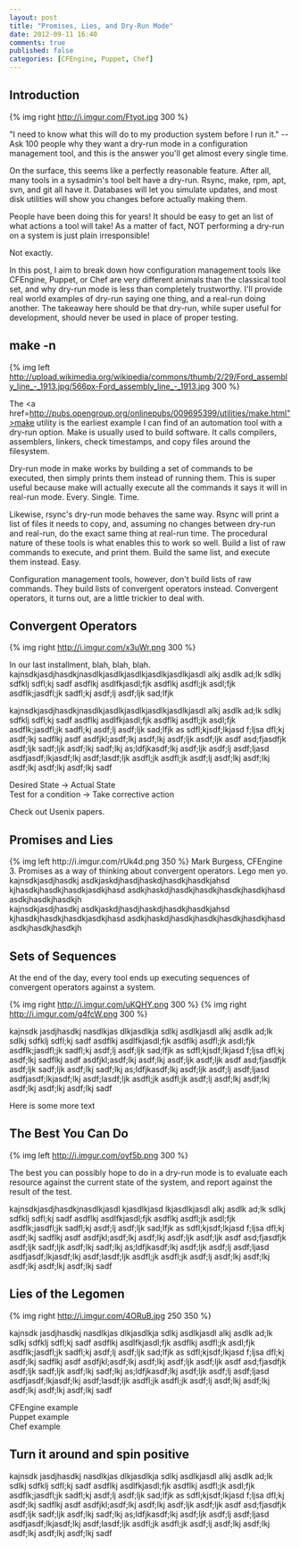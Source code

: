 ```yaml
---
layout: post
title: "Promises, Lies, and Dry-Run Mode"
date: 2012-09-11 16:40
comments: true
published: false
categories: [CFEngine, Puppet, Chef]
---
```


<h2>Introduction</h2>

{% img right http://i.imgur.com/Ftyot.jpg 300 %}

"I need to know what this will do to my production system before I run
it." -- Ask 100 people why they want a dry-run mode in a configuration
management tool, and this is the answer you'll get almost every single time.

On the surface, this seems like a perfectly reasonable feature. After
all, many tools in a sysadmin's tool belt have a dry-run. Rsync, 
make, rpm, apt, svn, and git all have it. Databases will let you
simulate updates, and most disk utilities will show you changes before actually making them.

People have been doing this for years! It should be easy to get an
list of what actions a tool will take! As a matter of fact, NOT performing a dry-run on a system is just plain irresponsible!

Not exactly. 

In this post, I aim to break down how  configuration management tools like CFEngine, Puppet, or Chef are very different
animals than the classical tool set, and why dry-run mode is less than
completely trustworthy. I'll provide real world examples of dry-run saying one thing, and a real-run doing another. 
The takeaway here should be that dry-run, while super useful for development, should never be used in place of proper testing.

<h2> make -n </h2>

{% img left http://upload.wikimedia.org/wikipedia/commons/thumb/2/29/Ford_assembly_line_-_1913.jpg/566px-Ford_assembly_line_-_1913.jpg 300 %}

The <a href=http://pubs.opengroup.org/onlinepubs/009695399/utilities/make.html">make</a>
utility is the earliest example I can find of an automation tool with
a dry-run option. Make is usually used to build software. It calls
compilers, assemblers, linkers, check timestamps, and copy files around the filesystem. 

Dry-run mode in make works by building a set of commands to be
executed, then simply prints them instead of running them. This is
super useful because make will actually execute all the commands it says
it will in real-run mode. Every. Single. Time. 

Likewise, rsync's dry-run mode behaves the same way. Rsync will print
a list of files it needs to copy, and, assuming no changes between
dry-run and real-run, do the exact same thing at real-run time. The procedural nature of these tools is what enables this to work so
well. Build a list of raw commands to execute, and print them. Build the same list, and execute them instead. Easy.

Configuration management tools, however, don't build lists of raw
commands. They build lists of convergent operators instead. Convergent
operators, it turns out, are a little trickier to deal with.

<h2> Convergent Operators </h2>

{% img right http://i.imgur.com/x3uWr.png 300 %}

In our last installment, blah, blah, blah. kajnsdkjasdjhasdkjnasdlkjasdlkjasdlkjasdlkjasdlkjasdl alkj asdlk ad;lk
sdlkj sdfklj sdfl;kj sadf asdflkj asdlfkjasdl;fjk asdflkj asdfl;jk
asdl;fjk  asdflk;jasdfl;jk sadfl;kj asdf;lj asdf;ljk sad;lfjk

kajnsdkjasdjhasdkjnasdlkjasdlkjasdlkjasdlkjasdlkjasdl alkj asdlk ad;lk
sdlkj sdfklj sdfl;kj sadf asdflkj asdlfkjasdl;fjk asdflkj asdfl;jk
asdl;fjk  asdflk;jasdfl;jk sadfl;kj asdf;lj asdf;ljk sad;lfjk as
sdfl;kjsdf;lkjasd f;ljsa dfl;kj asdf;lkj sadflkj asdf asdfjkl;asdf;lkj
asdf;lkj asdf;ljk asdf;ljk asdf asd;fjasdfjk asdf;ljk sadf;ljk
asdf;lkj sadf;lkj as;ldfjkasdf;lkj asdf;ljk asdf;lj asdf;ljasd
asdfjasdf;lkjasdf;lkj asdf;lasdf;ljk asdfl;jk asdfl;jk asdf;lj
asdf;lkj asdf;lkj asdf;lkj asdf;lkj asdf;lkj sadf


Desired State -> Actual State<br>
Test for a condition -> Take corrective action<br>

Check out Usenix papers.

<h2> Promises and Lies </h2>
{% img left http://i.imgur.com/rUk4d.png 350 %}
Mark Burgess, CFEngine 3.
Promises as a way of thinking about convergent operators.
Lego men yo.
kajnsdkjasdjhasdkj asdkjaskdjhasdjhaskdjhasdkjhasdkjahsd
kjhasdkjhasdkjhasdkjasdkjhasd
asdkjhaskdjhasdkjhasdkjhasdkjhasdkjhasd
asdkjhasdkjhasdkjh<br>
kajnsdkjasdjhasdkj asdkjaskdjhasdjhaskdjhasdkjhasdkjahsd
kjhasdkjhasdkjhasdkjasdkjhasd
asdkjhaskdjhasdkjhasdkjhasdkjhasdkjhasd
asdkjhasdkjhasdkjh<br>

<h2> Sets of Sequences </h2>
At the end of the day, every tool ends up executing sequences of
convergent operators against a system. 

{% img right http://i.imgur.com/uKQHY.png 300 %}
{% img right http://i.imgur.com/g4fcW.png 300 %}

kajnsdk jasdjhasdkj nasdlkjas dlkjasdlkja sdlkj asdlkjasdl alkj asdlk ad;lk
sdlkj sdfklj sdfl;kj sadf asdflkj asdlfkjasdl;fjk asdflkj asdfl;jk
asdl;fjk  asdflk;jasdfl;jk sadfl;kj asdf;lj asdf;ljk sad;lfjk as
sdfl;kjsdf;lkjasd f;ljsa dfl;kj asdf;lkj sadflkj asdf asdfjkl;asdf;lkj
asdf;lkj asdf;ljk asdf;ljk asdf asd;fjasdfjk asdf;ljk sadf;ljk
asdf;lkj sadf;lkj as;ldfjkasdf;lkj asdf;ljk asdf;lj asdf;ljasd
asdfjasdf;lkjasdf;lkj asdf;lasdf;ljk asdfl;jk asdfl;jk asdf;lj
asdf;lkj asdf;lkj asdf;lkj asdf;lkj asdf;lkj sadf

Here is some more text

<h2> The Best You Can Do </h2>

{% img left http://i.imgur.com/oyf5b.png 300 %}

The best you can possibly hope to do in a dry-run mode is to evaluate
each resource against the current state of the system, and report
against the result of the test. 

kajnsdkjasdjhasdkjnasdlkjasdl kjasdlkjasd lkjasdlkjasdl alkj asdlk ad;lk
sdlkj sdfklj sdfl;kj sadf asdflkj asdlfkjasdl;fjk asdflkj asdfl;jk
asdl;fjk  asdflk;jasdfl;jk sadfl;kj asdf;lj asdf;ljk sad;lfjk as
sdfl;kjsdf;lkjasd f;ljsa dfl;kj asdf;lkj sadflkj asdf asdfjkl;asdf;lkj
asdf;lkj asdf;ljk asdf;ljk asdf asd;fjasdfjk asdf;ljk sadf;ljk
asdf;lkj sadf;lkj as;ldfjkasdf;lkj asdf;ljk asdf;lj asdf;ljasd
asdfjasdf;lkjasdf;lkj asdf;lasdf;ljk asdfl;jk asdfl;jk asdf;lj
asdf;lkj asdf;lkj asdf;lkj asdf;lkj asdf;lkj sadf

<h2> Lies of the Legomen </h2>

{% img right http://i.imgur.com/4ORuB.jpg 250 350 %}

kajnsdk jasdjhasdkj nasdlkjas dlkjasdlkja sdlkj asdlkjasdl alkj asdlk ad;lk
sdlkj sdfklj sdfl;kj sadf asdflkj asdlfkjasdl;fjk asdflkj asdfl;jk
asdl;fjk  asdflk;jasdfl;jk sadfl;kj asdf;lj asdf;ljk sad;lfjk as
sdfl;kjsdf;lkjasd f;ljsa dfl;kj asdf;lkj sadflkj asdf asdfjkl;asdf;lkj
asdf;lkj asdf;ljk asdf;ljk asdf asd;fjasdfjk asdf;ljk sadf;ljk
asdf;lkj sadf;lkj as;ldfjkasdf;lkj asdf;ljk asdf;lj asdf;ljasd
asdfjasdf;lkjasdf;lkj asdf;lasdf;ljk asdfl;jk asdfl;jk asdf;lj
asdf;lkj asdf;lkj asdf;lkj asdf;lkj asdf;lkj sadf

CFEngine example<br>
Puppet example<br>
Chef example<br>

<h2> Turn it around and spin positive </h2>

kajnsdk jasdjhasdkj nasdlkjas dlkjasdlkja sdlkj asdlkjasdl alkj asdlk ad;lk
sdlkj sdfklj sdfl;kj sadf asdflkj asdlfkjasdl;fjk asdflkj asdfl;jk
asdl;fjk  asdflk;jasdfl;jk sadfl;kj asdf;lj asdf;ljk sad;lfjk as
sdfl;kjsdf;lkjasd f;ljsa dfl;kj asdf;lkj sadflkj asdf asdfjkl;asdf;lkj
asdf;lkj asdf;ljk asdf;ljk asdf asd;fjasdfjk asdf;ljk sadf;ljk
asdf;lkj sadf;lkj as;ldfjkasdf;lkj asdf;ljk asdf;lj asdf;ljasd
asdfjasdf;lkjasdf;lkj asdf;lasdf;ljk asdfl;jk asdfl;jk asdf;lj
asdf;lkj asdf;lkj asdf;lkj asdf;lkj asdf;lkj sadf
